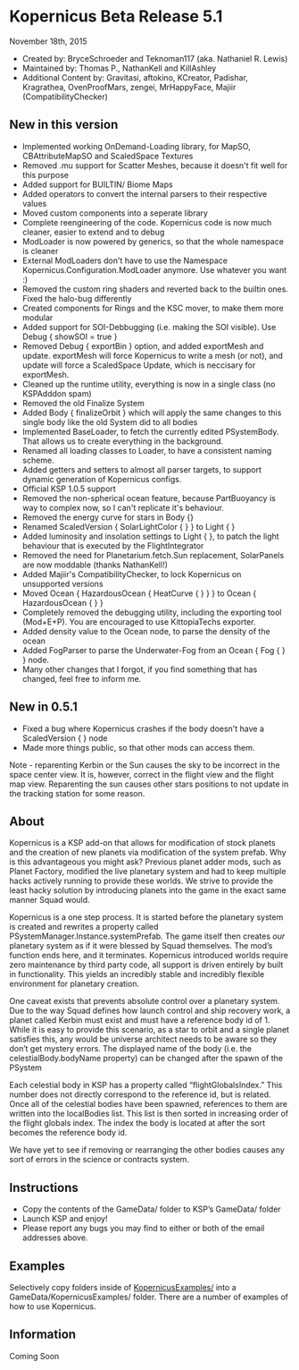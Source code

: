 Kopernicus Beta Release 5.1
==============================
November 18th, 2015
* Created by: BryceSchroeder and Teknoman117 (aka. Nathaniel R. Lewis)
* Maintained by: Thomas P., NathanKell and KillAshley
* Additional Content by: Gravitasi, aftokino, KCreator, Padishar, Kragrathea, OvenProofMars, zengei, MrHappyFace, Majiir (CompatibilityChecker)

New in this version
-------------------
- Implemented working OnDemand-Loading library, for MapSO, CBAttributeMapSO and ScaledSpace Textures
- Removed .mu support for Scatter Meshes, because it doesn't fit well for this purpose
- Added support for BUILTIN/ Biome Maps
- Added operators to convert the internal parsers to their respective values
- Moved custom components into a seperate library
- Complete reengineering of the code. Kopernicus code is now much cleaner, easier to extend and to debug
- ModLoader is now powered by generics, so that the whole namespace is cleaner
- External ModLoaders don't have to use the Namespace Kopernicus.Configuration.ModLoader anymore. Use whatever you want :)
- Removed the custom ring shaders and reverted back to the builtin ones. Fixed the halo-bug differently
- Created components for Rings and the KSC mover, to make them more modular
- Added support for SOI-Debbugging (i.e. making the SOI visible). Use Debug { showSOI = true }
- Removed Debug { exportBin } option, and added exportMesh and update. exportMesh will force Kopernicus to write a mesh (or not), and update will force a ScaledSpace Update, which is neccisary for exportMesh.
- Cleaned up the runtime utility, everything is now in a single class (no KSPAdddon spam)
- Removed the old Finalize System
- Added Body { finalizeOrbit } which will apply the same changes to this single body like the old System did to all bodies
- Implemented BaseLoader, to fetch the currently edited PSystemBody. That allows us to create everything in the background.
- Renamed all loading classes to <ThingItLoads>Loader, to have a consistent naming scheme.
- Added getters and setters to almost all parser targets, to support dynamic generation of Kopernicus configs.
- Official KSP 1.0.5 support
- Removed the non-spherical ocean feature, because PartBuoyancy is way to complex now, so I can't replicate it's behaviour.
- Removed the energy curve for stars in Body {}
- Renamed ScaledVersion { SolarLightColor { } } to Light { }
- Added luminosity and insolation settings to Light { }, to patch the light behaviour that is executed by the FlightIntegrator
- Removed the need for Planetarium.fetch.Sun replacement, SolarPanels are now moddable (thanks NathanKell!)
- Added Majiir's CompatibilityChecker, to lock Kopernicus on unsupported versions
- Moved Ocean { HazardousOcean { HeatCurve { } } } to Ocean { HazardousOcean { } }
- Completely removed the debugging utility, including the exporting tool (Mod+E+P). You are encouraged to use KittopiaTechs exporter.
- Added density value to the Ocean node, to parse the density of the ocean
- Added FogParser to parse the Underwater-Fog from an Ocean { Fog { } } node.
- Many other changes that I forgot, if you find something that has changed, feel free to inform me.

New in 0.5.1
------------
- Fixed a bug where Kopernicus crashes if the body doesn't have a ScaledVersion { } node
- Made more things public, so that other mods can access them.

Note - reparenting Kerbin or the Sun causes the sky to be incorrect in the space center view. It is, however, correct in the flight view and the flight map view.  Reparenting the sun causes other stars positions to not update in the tracking station for some reason.

About
-----
Kopernicus is a KSP add-on that allows for modification of stock planets and the creation of new planets via modification of the system prefab.  Why is this advantageous you might ask?  Previous planet adder mods, such as Planet Factory, modified the live planetary system and had to keep multiple hacks actively running to provide these worlds.  We strive to provide the least hacky solution by introducing planets into the game in the exact same manner Squad would.  

Kopernicus is a one step process.  It is started before the planetary system is created and rewrites a property called PSystemManager.Instance.systemPrefab.  The game itself then creates *our* planetary system as if it were blessed by Squad themselves.  The mod’s function ends here, and it terminates.  Kopernicus introduced worlds require zero maintenance by third party code, all support is driven entirely by built in functionality.  This yields an incredibly stable and incredibly flexible environment for planetary creation.

One caveat exists that prevents absolute control over a planetary system.  Due to the way Squad defines how launch control and ship recovery work, a planet called Kerbin must exist and must have a reference body id of 1.  While it is easy to provide this scenario, as a star to orbit and a single planet satisfies this, any would be universe architect needs to be aware so they don’t get mystery errors. The displayed name of the body (i.e. the celestialBody.bodyName property) can be changed after the spawn of the PSystem  

Each celestial body in KSP has a property called “flightGlobalsIndex.”  This number does not directly correspond to the reference id, but is related.  Once all of the celestial bodies have been spawned, references to them are written into the localBodies list.  This list is then sorted in increasing order of the flight globals index.  The index the body is located at after the sort becomes the reference body id.

We have yet to see if removing or rearranging the other bodies causes any sort of errors in the science or contracts system.


Instructions
------------
- Copy the contents of the GameData/ folder to KSP’s GameData/ folder
- Launch KSP and enjoy!
- Please report any bugs you may find to either or both of the email addresses above.

Examples
----------
Selectively copy folders inside of [KopernicusExamples/](https://github.com/Kopernicus/KopernicusExamples/) into a GameData/KopernicusExamples/ folder.  There are a number of examples of how to use Kopernicus.

Information
-----------
Coming Soon